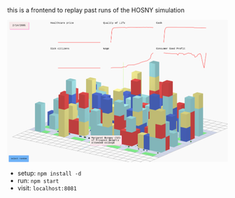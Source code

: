 this is a frontend to replay past runs of the HOSNY simulation

![](shot.png)

- setup: `npm install -d`
- run: `npm start`
- visit: `localhost:8081`


